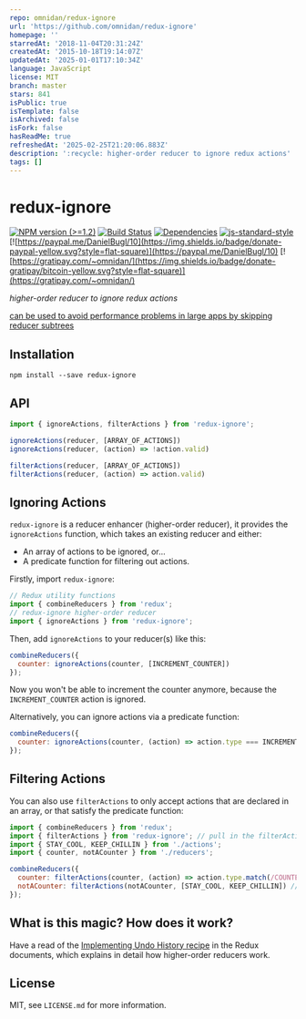 ```yaml
---
repo: omnidan/redux-ignore
url: 'https://github.com/omnidan/redux-ignore'
homepage: ''
starredAt: '2018-11-04T20:31:24Z'
createdAt: '2015-10-18T19:14:07Z'
updatedAt: '2025-01-01T17:10:34Z'
language: JavaScript
license: MIT
branch: master
stars: 841
isPublic: true
isTemplate: false
isArchived: false
isFork: false
hasReadMe: true
refreshedAt: '2025-02-25T21:20:06.883Z'
description: ':recycle: higher-order reducer to ignore redux actions'
tags: []
---
```


# redux-ignore

[![NPM version (>=1.2)](https://img.shields.io/npm/v/redux-ignore.svg?style=flat-square)](https://www.npmjs.com/package/redux-ignore) [![Build Status](https://img.shields.io/travis/omnidan/redux-ignore/master.svg?style=flat-square)](https://travis-ci.org/omnidan/redux-ignore) [![Dependencies](https://img.shields.io/david/omnidan/redux-ignore.svg?style=flat-square)](https://david-dm.org/omnidan/redux-ignore) [![js-standard-style](https://img.shields.io/badge/code%20style-standard-brightgreen.svg?style=flat-square)](http://standardjs.com/) [![https://paypal.me/DanielBugl/10](https://img.shields.io/badge/donate-paypal-yellow.svg?style=flat-square)](https://paypal.me/DanielBugl/10) [![https://gratipay.com/~omnidan/](https://img.shields.io/badge/donate-gratipay/bitcoin-yellow.svg?style=flat-square)](https://gratipay.com/~omnidan/)

_higher-order reducer to ignore redux actions_

[can be used to avoid performance problems in large apps by skipping reducer subtrees](https://twitter.com/dan_abramov/status/656049225566920704)


## Installation

```
npm install --save redux-ignore
```


## API

```js
import { ignoreActions, filterActions } from 'redux-ignore';

ignoreActions(reducer, [ARRAY_OF_ACTIONS])
ignoreActions(reducer, (action) => !action.valid)

filterActions(reducer, [ARRAY_OF_ACTIONS])
filterActions(reducer, (action) => action.valid)
```


## Ignoring Actions

`redux-ignore` is a reducer enhancer (higher-order reducer), it provides the
`ignoreActions` function, which takes an existing reducer and either:

- An array of actions to be ignored, or...
- A predicate function for filtering out actions.

Firstly, import `redux-ignore`:

```js
// Redux utility functions
import { combineReducers } from 'redux';
// redux-ignore higher-order reducer
import { ignoreActions } from 'redux-ignore';
```

Then, add `ignoreActions` to your reducer(s) like this:

```js
combineReducers({
  counter: ignoreActions(counter, [INCREMENT_COUNTER])
});
```

Now you won't be able to increment the counter anymore, because the
`INCREMENT_COUNTER` action is ignored.

Alternatively, you can ignore actions via a predicate function:

```js
combineReducers({
  counter: ignoreActions(counter, (action) => action.type === INCREMENT_COUNTER)
});
```


## Filtering Actions

You can also use `filterActions` to only accept actions that are declared in an array, or that satisfy the predicate function:

```js
import { combineReducers } from 'redux';
import { filterActions } from 'redux-ignore'; // pull in the filterActions function
import { STAY_COOL, KEEP_CHILLIN } from './actions';
import { counter, notACounter } from './reducers';

combineReducers({
  counter: filterActions(counter, (action) => action.type.match(/COUNTER$/)), // only run on actions that satisfy the regex
  notACounter: filterActions(notACounter, [STAY_COOL, KEEP_CHILLIN]) // only run for these specific relaxing actions
});

```

## What is this magic? How does it work?

Have a read of the [Implementing Undo History recipe](https://redux.js.org/recipes/implementing-undo-history/)
in the Redux documents, which explains in detail how higher-order reducers work.


## License

MIT, see `LICENSE.md` for more information.
